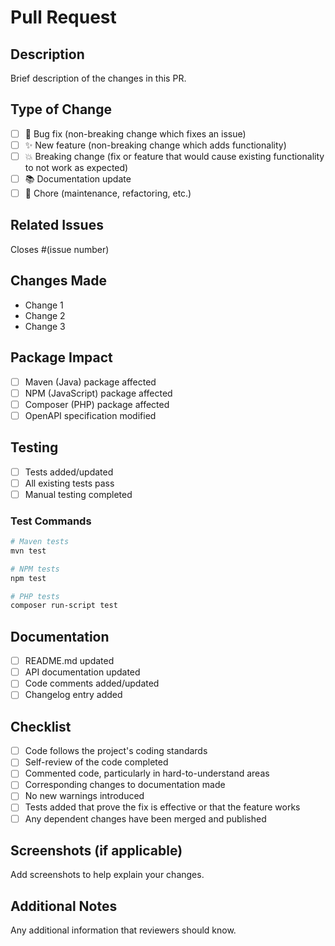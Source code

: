 # Pull Request

## Description

Brief description of the changes in this PR.

## Type of Change

- [ ] 🐛 Bug fix (non-breaking change which fixes an issue)
- [ ] ✨ New feature (non-breaking change which adds functionality)
- [ ] 💥 Breaking change (fix or feature that would cause existing functionality to not work as
      expected)
- [ ] 📚 Documentation update
- [ ] 🔧 Chore (maintenance, refactoring, etc.)

## Related Issues

Closes #(issue number)

## Changes Made

- Change 1
- Change 2
- Change 3

## Package Impact

- [ ] Maven (Java) package affected
- [ ] NPM (JavaScript) package affected
- [ ] Composer (PHP) package affected
- [ ] OpenAPI specification modified

## Testing

- [ ] Tests added/updated
- [ ] All existing tests pass
- [ ] Manual testing completed

### Test Commands

```bash
# Maven tests
mvn test

# NPM tests
npm test

# PHP tests
composer run-script test
```

## Documentation

- [ ] README.md updated
- [ ] API documentation updated
- [ ] Code comments added/updated
- [ ] Changelog entry added

## Checklist

- [ ] Code follows the project's coding standards
- [ ] Self-review of the code completed
- [ ] Commented code, particularly in hard-to-understand areas
- [ ] Corresponding changes to documentation made
- [ ] No new warnings introduced
- [ ] Tests added that prove the fix is effective or that the feature works
- [ ] Any dependent changes have been merged and published

## Screenshots (if applicable)

Add screenshots to help explain your changes.

## Additional Notes

Any additional information that reviewers should know.
